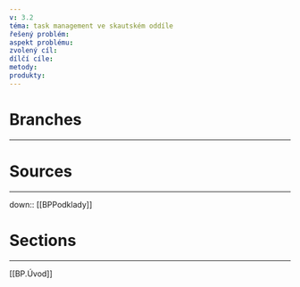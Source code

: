 ```yaml
---
v: 3.2
téma: task management ve skautském oddíle
řešený problém: 
aspekt problému: 
zvolený cíl: 
dílčí cíle: 
metody: 
produkty: 
---
```

# Branches
---
# Sources
---
down:: [[BPPodklady]]
 

# Sections
---
[[BP.Úvod]]